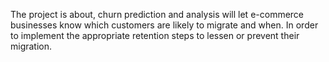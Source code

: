 The project is about, churn prediction and analysis will let e-commerce businesses know which customers are likely to migrate and when. In order to implement the appropriate retention steps to lessen or prevent their migration.
